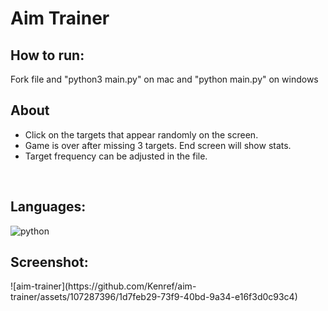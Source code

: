 <h1> Aim Trainer </h1>
<h2>How to run:</h2>
<p>Fork file and "python3 main.py" on mac and "python main.py" on windows</p>

<h2>About</h2>
<ul>
    <li>Click on the targets that appear randomly on the screen.</li>
    <li>Game is over after missing 3 targets. End screen will show stats.</li>
    <li>Target frequency can be adjusted in the file.</li>
</ul>
<br>
<h2>Languages:</h2>
<img src="https://skillicons.dev/icons?i=python" alt="python">

<br>

<h2>Screenshot:</h2>
![aim-trainer](https://github.com/Kenref/aim-trainer/assets/107287396/1d7feb29-73f9-40bd-9a34-e16f3d0c93c4)

